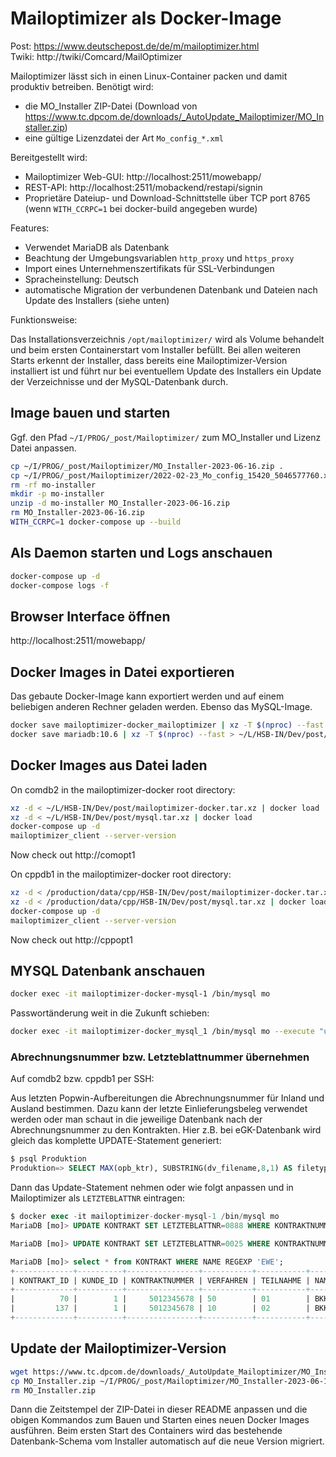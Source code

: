 # Mailoptimizer als Docker-Image

Post: https://www.deutschepost.de/de/m/mailoptimizer.html<br>
Twiki: http://twiki/Comcard/MailOptimizer

Mailoptimizer lässt sich in einen Linux-Container packen und damit produktiv betreiben.
Benötigt wird:
- die MO_Installer ZIP-Datei (Download von https://www.tc.dpcom.de/downloads/_AutoUpdate_Mailoptimizer/MO_Installer.zip)
- eine gültige Lizenzdatei der Art `Mo_config_*.xml`

Bereitgestellt wird:
- Mailoptimizer Web-GUI: http://localhost:2511/mowebapp/
- REST-API: http://localhost:2511/mobackend/restapi/signin
- Proprietäre Dateiup- und Download-Schnittstelle über TCP port 8765 (wenn `WITH_CCRPC=1` bei docker-build angegeben wurde)

Features:
- Verwendet MariaDB als Datenbank
- Beachtung der Umgebungsvariablen `http_proxy` und `https_proxy`
- Import eines Unternehmenszertifikats für SSL-Verbindungen
- Spracheinstellung: Deutsch
- automatische Migration der verbundenen Datenbank und Dateien nach Update des Installers (siehe unten)

Funktionsweise:

Das Installationsverzeichnis `/opt/mailoptimizer/` wird als Volume behandelt und beim ersten Containerstart vom Installer befüllt.
Bei allen weiteren Starts erkennt der Installer, dass bereits eine Mailoptimizer-Version installiert ist und führt nur bei eventuellem Update des Installers ein Update der Verzeichnisse und der MySQL-Datenbank durch.

## Image bauen und starten

Ggf. den Pfad `~/I/PROG/_post/Mailoptimizer/` zum MO_Installer und Lizenz Datei anpassen.

```sh
cp ~/I/PROG/_post/Mailoptimizer/MO_Installer-2023-06-16.zip .
cp ~/I/PROG/_post/Mailoptimizer/2022-02-23_Mo_config_15420_5046577760.xml .
rm -rf mo-installer
mkdir -p mo-installer
unzip -d mo-installer MO_Installer-2023-06-16.zip
rm MO_Installer-2023-06-16.zip
WITH_CCRPC=1 docker-compose up --build
```

## Als Daemon starten und Logs anschauen
```sh
docker-compose up -d
docker-compose logs -f
```

## Browser Interface öffnen

http://localhost:2511/mowebapp/

## Docker Images in Datei exportieren
Das gebaute Docker-Image kann exportiert werden und auf einem beliebigen anderen Rechner geladen werden.
Ebenso das MySQL-Image.

```sh
docker save mailoptimizer-docker_mailoptimizer | xz -T $(nproc) --fast > ~/L/HSB-IN/Dev/post/mailoptimizer-docker.tar.xz
docker save mariadb:10.6 | xz -T $(nproc) --fast > ~/L/HSB-IN/Dev/post/mysql.tar.xz
```

## Docker Images aus Datei laden

On comdb2 in the mailoptimizer-docker root directory:
```sh
xz -d < ~/L/HSB-IN/Dev/post/mailoptimizer-docker.tar.xz | docker load
xz -d < ~/L/HSB-IN/Dev/post/mysql.tar.xz | docker load
docker-compose up -d
mailoptimizer_client --server-version
```
Now check out http://comopt1


On cppdb1 in the mailoptimizer-docker root directory:
```sh
xz -d < /production/data/cpp/HSB-IN/Dev/post/mailoptimizer-docker.tar.xz | docker load
xz -d < /production/data/cpp/HSB-IN/Dev/post/mysql.tar.xz | docker load
docker-compose up -d
mailoptimizer_client --server-version
```
Now check out http://cppopt1


## MYSQL Datenbank anschauen
```sh
docker exec -it mailoptimizer-docker-mysql-1 /bin/mysql mo
```

Passwortänderung weit in die Zukunft schieben:
```sh
docker exec -it mailoptimizer-docker_mysql_1 /bin/mysql mo --execute "update benutzer set PW_GEAENDERT='2054-01-12 12:16:38';"
```

### Abrechnungsnummer bzw. Letzteblattnummer übernehmen

Auf comdb2 bzw. cppdb1 per SSH:

Aus letzten Popwin-Aufbereitungen die Abrechnungsnummer für Inland und Ausland bestimmen.
Dazu kann der letzte Einlieferungsbeleg verwendet werden oder man schaut in die jeweilige Datenbank nach der Abrechnungsnummer zu den Kontrakten.
Hier z.B. bei eGK-Datenbank wird gleich das komplette UPDATE-Statement generiert:

```sql
$ psql Produktion
Produktion=> SELECT MAX(opb_ktr), SUBSTRING(dv_filename,8,1) AS filetype, ('x'|| SUBSTRING(dv_dm_ascii,(6-1)*2+1,5*2))::bit(40)::bigint AS ekp, ('x'|| SUBSTRING(dv_dm_ascii,(20-1)*2+1,2))::bit(8)::int AS teiln, 'UPDATE KONTRAKT SET LETZTEBLATTNR=' || MAX(dv_abrnr) || ' WHERE KONTRAKTNUMMER=''' || ('x'|| SUBSTRING(dv_dm_ascii,(6-1)*2+1,5*2))::bit(40)::bigint || ''' AND VERFAHREN=''' || case SUBSTRING(dv_filename,8,1) when 's' then '50' when 'p' then '10' end || ''' AND TEILNAHME=''' || to_char(('x'|| SUBSTRING(dv_dm_ascii,(20-1)*2+1,2))::bit(8)::int, 'fm00') || ''';' AS update FROM egk_perso.cards WHERE poop_batch_id IS NOT NULL AND dv_dm_ascii IS NOT NULL GROUP BY dv_versender, filetype, ekp, teiln  ORDER BY ekp, MAX(id) DESC;
```
Dann das Update-Statement nehmen oder wie folgt anpassen und in Mailoptimizer als `LETZTEBLATTNR` eintragen:

```sql
$ docker exec -it mailoptimizer-docker-mysql-1 /bin/mysql mo
MariaDB [mo]> UPDATE KONTRAKT SET LETZTEBLATTNR=0888 WHERE KONTRAKTNUMMER='5012345678' AND VERFAHREN='10' AND TEILNAHME='02';

MariaDB [mo]> UPDATE KONTRAKT SET LETZTEBLATTNR=0025 WHERE KONTRAKTNUMMER='5012345678' AND VERFAHREN='50' AND TEILNAHME='01';

MariaDB [mo]> select * from KONTRAKT WHERE NAME REGEXP 'EWE';
+-------------+----------+----------------+-----------+-----------+---------+-------------+---------------+------------+-------------+
| KONTRAKT_ID | KUNDE_ID | KONTRAKTNUMMER | VERFAHREN | TEILNAHME | NAME    | KONTRAKTTYP | LETZTEBLATTNR | ERSTELLTAM | BENUTZER_ID |
+-------------+----------+----------------+-----------+-----------+---------+-------------+---------------+------------+-------------+
|          70 |        1 |     5012345678 | 50        | 01        | BKK EWE | 2           |            25 | NULL       |        NULL |
|         137 |        1 |     5012345678 | 10        | 02        | BKK EWE | 2           |           888 | NULL       |        NULL |
+-------------+----------+----------------+-----------+-----------+---------+-------------+---------------+------------+-------------+
```

## Update der Mailoptimizer-Version

```sh
wget https://www.tc.dpcom.de/downloads/_AutoUpdate_Mailoptimizer/MO_Installer.zip
cp MO_Installer.zip ~/I/PROG/_post/Mailoptimizer/MO_Installer-2023-06-16.zip
rm MO_Installer.zip
```

Dann die Zeitstempel der ZIP-Datei in dieser README anpassen und die obigen Kommandos zum Bauen und Starten eines neuen Docker Images ausführen.
Beim ersten Start des Containers wird das bestehende Datenbank-Schema vom Installer automatisch auf die neue Version migriert.
